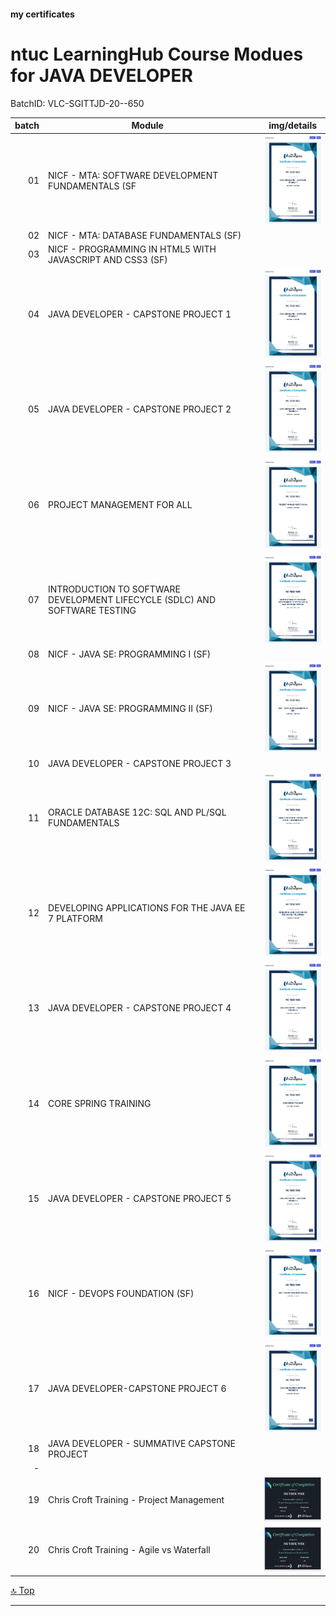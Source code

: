 #### my certificates
ntuc LearningHub
Course Modues for JAVA DEVELOPER
===
BatchID: VLC-SGITTJD-20--650

[top]: topOfThePage

| batch | Module | | img/details |
| ---: | --- | --- | --- |
| 01 | NICF - MTA: SOFTWARE DEVELOPMENT FUNDAMENTALS (SF | | <img src="/img/Cert200921.png" alt="" height="144"> |
| 02 | NICF - MTA: DATABASE FUNDAMENTALS (SF) | | <img src="" alt="" height="144"> |
| 03 | NICF - PROGRAMMING IN HTML5 WITH JAVASCRIPT AND CSS3 (SF) | | <img src="" alt="" height="144"> |
| 04 | JAVA DEVELOPER - CAPSTONE PROJECT 1 | | <img src="/img/Cert200921.png" alt="" height="144"> |
| 05 | JAVA DEVELOPER - CAPSTONE PROJECT 2 | | <img src="/img/Cert201005.png" alt="" height="144"> |
| 06 | PROJECT MANAGEMENT FOR ALL | | <img src="/img/Cert201019.png" alt="" height="144"> |
| 07 | INTRODUCTION TO SOFTWARE DEVELOPMENT LIFECYCLE (SDLC) AND SOFTWARE TESTING | | <img src="/img/Cert201029.png" alt="" height="144"> |
| 08 | NICF - JAVA SE: PROGRAMMING I (SF) | | <img src="/img/Cert201103.png" alt="" height="144"> |
| 09 | NICF - JAVA SE: PROGRAMMING II (SF) | | <img src="/img/Cert201109.png" alt="" height="144"> |
| 10 | JAVA DEVELOPER - CAPSTONE PROJECT 3 | | <img src="/img/Cert20116.png" alt="" height="144"> |
| 11 | ORACLE DATABASE 12C: SQL AND PL/SQL FUNDAMENTALS | | <img src="/img/Cert201130.png" alt="" height="144"> |
| 12 | DEVELOPING APPLICATIONS FOR THE JAVA EE 7 PLATFORM | | <img src="/img/Cert201207.png" alt="" height="144"> |
| 13 | JAVA DEVELOPER - CAPSTONE PROJECT 4 | | <img src="/img/Cert201214.png" alt="" height="144"> |
| 14 | CORE SPRING TRAINING | | <img src="/img/Cert210104.png" alt="" height="144"> |
| 15 | JAVA DEVELOPER - CAPSTONE PROJECT 5 | | <img src="/img/Cert210108.png" alt="" height="144"> |
| 16 | NICF - DEVOPS FOUNDATION (SF) | | <img src="/img/Cert210122.png" alt="" height="144"> |
| 17 | JAVA DEVELOPER-CAPSTONE PROJECT 6 | | <img src="/img/Cert210126.png" alt="" height="144"> |
| 18 | JAVA DEVELOPER - SUMMATIVE CAPSTONE PROJECT | | <img src="" alt="" height="144"> |
| - | | | <img src="" alt="" height="144"> |
| 19 | Chris Croft Training - Project Management| | <img src="/img/Cert201020A.png" alt="" height="72"> |
| 20 | Chris Croft Training - Agile vs Waterfall| | <img src="/img/Cert201020A.png" alt="" height="72"> |

[:top: Top](#top)

---
